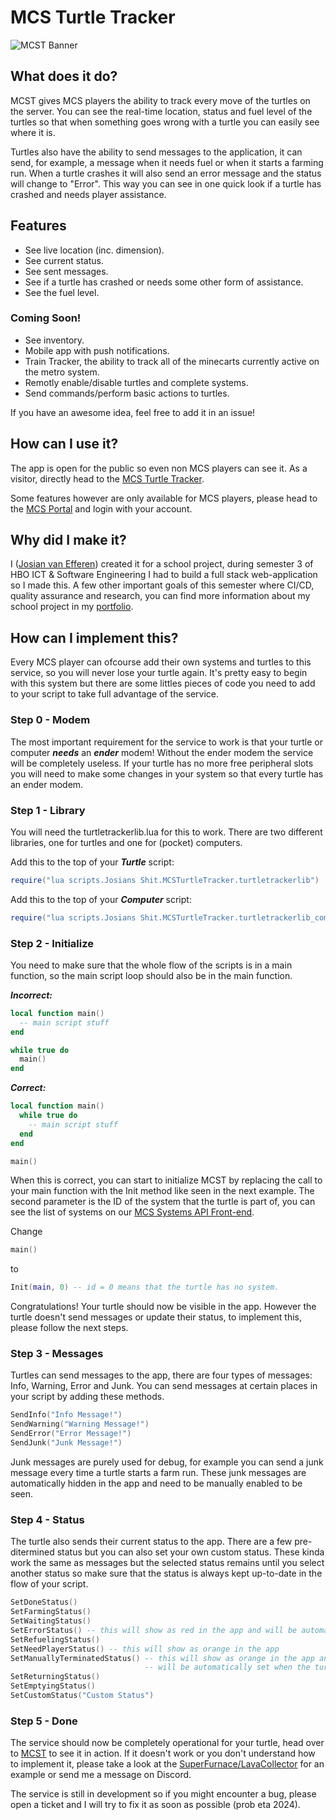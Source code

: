 # MCS Turtle Tracker
![MCST Banner](https://github.com/Josian2004/s3-portfolio/blob/main/portfolio_images/MCSTbanner.png)

## What does it do?
MCST gives MCS players the ability to track every move of the turtles on the server. You can see the real-time location, status and fuel level of the turtles so that when something goes wrong with a turtle you can easily see where it is.

Turtles also have the ability to send messages to the application, it can send, for example, a message when it needs fuel or when it starts a farming run. When a turtle crashes it will also send an error message and the status will change to "Error". This way you can see in one quick look if a turtle has crashed and needs player assistance.

## Features
- See live location (inc. dimension).
- See current status.
- See sent messages.
- See if a turtle has crashed or needs some other form of assistance.
- See the fuel level.

### Coming Soon!
- See inventory.
- Mobile app with push notifications.
- Train Tracker, the ability to track all of the minecarts currently active on the metro system.
- Remotly enable/disable turtles and complete systems.
- Send commands/perform basic actions to turtles.

If you have an awesome idea, feel free to add it in an issue!

## How can I use it?
The app is open for the public so even non MCS players can see it. As a visitor, directly head to the [MCS Turtle Tracker](https://mcst.josian.nl).

Some features however are only available for MCS players, please head to the [MCS Portal](https://portal.naamdorpboot.xyz/) and login with your account.

## Why did I make it?
I ([Josian van Efferen](https://www.linkedin.com/in/josianvanefferen/)) created it for a school project, during semester 3 of HBO ICT & Software Engineering I had to build a full stack web-application so I made this. A few other important goals of this semester where CI/CD, quality assurance and research, you can find more information about my school project in my [portfolio](https://github.com/Josian2004/s3-portfolio/blob/main/Individual/README.md#mcsturtletracker).

## How can I implement this?
Every MCS player can ofcourse add their own systems and turtles to this service, so you will never lose your turtle again. It's pretty easy to begin with this system but there are some littles pieces of code you need to add to your script to take full advantage of the service.

### Step 0 - Modem
The most important requirement for the service to work is that your turtle or computer ***needs*** an ***ender*** modem! Without the ender modem the service will be completely useless. If your turtle has no more free peripheral slots you will need to make some changes in your system so that every turtle has an ender modem.

### Step 1 - Library
You will need the turtletrackerlib.lua for this to work. There are two different libraries, one for turtles and one for (pocket) computers.

Add this to the top of your ***Turtle*** script:
```lua
require("lua scripts.Josians Shit.MCSTurtleTracker.turtletrackerlib")
```

Add this to the top of your ***Computer*** script:
```lua
require("lua scripts.Josians Shit.MCSTurtleTracker.turtletrackerlib_computer")
```

### Step 2 - Initialize
You need to make sure that the whole flow of the scripts is in a main function, so the main script loop should also be in the main function.

***Incorrect:***
```lua
local function main()
  -- main script stuff
end

while true do
  main()
end
```

***Correct:***
```lua
local function main()
  while true do
    -- main script stuff
  end
end

main()
```

When this is correct, you can start to initialize MCST by replacing the call to your main function with the Init method like seen in the next example. The second parameter is the ID of the system that the turtle is part of, you can see the list of systems on our [MCS Systems API Front-end](https://portal.naamdorpboot.xyz/).

Change
```lua
main()
```
to
```lua
Init(main, 0) -- id = 0 means that the turtle has no system.
```
Congratulations! Your turtle should now be visible in the app.
However the turtle doesn't send messages or update their status, to implement this, please follow the next steps.

### Step 3 - Messages
Turtles can send messages to the app, there are four types of messages: Info, Warning, Error and Junk. You can send messages at certain places in your script by adding these methods.
```lua
SendInfo("Info Message!")
SendWarning("Warning Message!")
SendError("Error Message!")
SendJunk("Junk Message!")
```
Junk messages are purely used for debug, for example you can send a junk message every time a turtle starts a farm run. These junk messages are automatically hidden in the app and need to be manually enabled to be seen.

### Step 4 - Status
The turtle also sends their current status to the app. There are a few pre-ditermined status but you can also set your own custom status. These kinda work the same as messages but the selected status remains until you select another status so make sure that the status is always kept up-to-date in the flow of your script.

```lua
SetDoneStatus()
SetFarmingStatus()
SetWaitingStatus()
SetErrorStatus() -- this will show as red in the app and will be automatically set when the turtle crashes
SetRefuelingStatus()
SetNeedPlayerStatus() -- this will show as orange in the app
SetManuallyTerminatedStatus() -- this will show as orange in the app and 
                              -- will be automatically set when the turtle is manually terminated
SetReturningStatus()
SetEmptyingStatus()
SetCustomStatus("Custom Status")
```

### Step 5 - Done
The service should now be completely operational for your turtle, head over to [MCST](https://mcst.josian.nl) to see it in action. If it doesn't work or you don't understand how to implement it, please take a look at the [SuperFurnace/LavaCollector](https://github.com/MC-Synergy/MCS-Scripts/blob/master/lua%20scripts/SuperFurnace/LavaCollector.lua) for an example or send me a message on Discord.

The service is still in development so if you might encounter a bug, please open a ticket and I will try to fix it as soon as possible (prob eta 2024).
